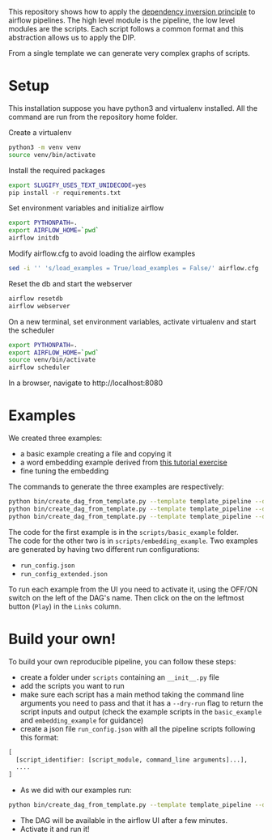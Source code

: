 This repository shows how to apply the 
[dependency inversion principle](
https://en.wikipedia.org/wiki/Dependency_inversion_principle) 
to airflow pipelines. The high level module is the pipeline, the low level modules
are the scripts. Each script follows a common format and this abstraction
allows us to apply the DIP.  

From a single template we can generate very complex graphs of scripts.   

# Setup

This installation suppose you have python3 and virtualenv installed.
All the command are run from the repository home folder.

Create a virtualenv

```bash
python3 -m venv venv
source venv/bin/activate
```
Install the required packages
```bash
export SLUGIFY_USES_TEXT_UNIDECODE=yes
pip install -r requirements.txt
```

Set environment variables and initialize airflow
```bash 
export PYTHONPATH=.
export AIRFLOW_HOME=`pwd`
airflow initdb
```

Modify airflow.cfg to avoid loading the airflow examples 
```bash
sed -i '' 's/load_examples = True/load_examples = False/' airflow.cfg
```
Reset the db and start the webserver
```bash
airflow resetdb
airflow webserver
```

On a new terminal, set environment variables, activate virtualenv and 
start the scheduler
```bash
export PYTHONPATH=.
export AIRFLOW_HOME=`pwd`
source venv/bin/activate
airflow scheduler
```
In a browser, navigate to http://localhost:8080

# Examples

We created three examples:
* a basic example creating a file and copying it
* a word embedding example derived from [this tutorial exercise](https://developers.google.com/machine-learning/crash-course/embeddings/programming-exercise) 
* fine tuning the embedding

The commands to generate the three examples are respectively:
```bash
python bin/create_dag_from_template.py --template template_pipeline --dag-name test_pipeline --scripts-folder basic_example --scripts-list run_config.json
python bin/create_dag_from_template.py --template template_pipeline --dag-name embedding_dag --scripts-folder embedding_example --scripts-list run_config.json
python bin/create_dag_from_template.py --template template_pipeline --dag-name embedding_dag_extended --scripts-folder embedding_example --scripts-list run_config_extended.json
```

The code for the first example is in the `scripts/basic_example` folder. <br>
The code for the other two is in `scripts/embedding_example`. Two examples are 
generated by having two different run configurations: 
* `run_config.json`
* `run_config_extended.json` 

To run each example from the UI you need to activate it, using the OFF/ON switch 
on the left of the DAG's name. Then click on the on the leftmost button (`Play`) in the 
`Links` column.

# Build your own!

To build your own reproducible pipeline, you can follow these steps:
* create a folder under `scripts` containing an `__init__.py` file
* add the scripts you want to run
* make sure each script has a main method taking the command line arguments 
you need to pass and that it has a `--dry-run` flag to return the script inputs 
and output (check the example scripts in the `basic_example` and 
`embedding_example` for guidance)
* create a json file `run_config.json` with all the pipeline scripts 
following this format:
```python
[
  [script_identifier: [script_module, command_line arguments]...],
  ....
]
```

* As we did with our examples run:
```bash
python bin/create_dag_from_template.py --template template_pipeline --dag-name <dag_name> --scripts-folder <script_folder> --scripts-list run_config.json
```

* The DAG will be available in the airflow UI after a few minutes.
* Activate it and run it!

